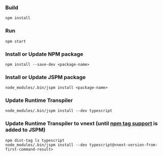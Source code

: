 ### Build
```
npm install
```

### Run
```
npm start
```

### Install or Update NPM package
```
npm install --save-dev <package-name>
```

### Install or Update JSPM package
```
node_modules/.bin/jspm install <package-name>
```

### Update Runtime Transpiler
```
node_modules/.bin/jspm install --dev typescript
```

### Update Runtime Transpiler to vnext (until [npm tag support](https://github.com/jspm/npm/issues/61) is added to JSPM)
```
npm dist-tag ls typescript
node_modules/.bin/jspm install --dev typescript@<next-version-from-first-command-result>
```
